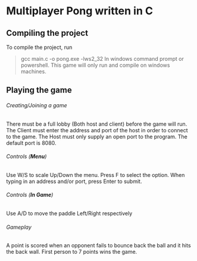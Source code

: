 # Multiplayer Pong written in C
## Compiling the project
To compile the project, run 
>gcc main.c -o pong.exe -lws2_32 
In windows command prompt or powershell. This game will only 
run and compile on windows machines.

## Playing the game
###### Creating/Joining a game
There must be a full lobby (Both host and client) before the game 
will run. The Client must enter the address and port of the host
in order to connect to the game. The Host must only supply an open
port to the program. The default port is 8080.

###### Controls (**Menu**)
Use W/S to scale Up/Down the menu. Press F to select the option. When
typing in an address and/or port, press Enter to submit.

###### Controls (**In Game**)
Use A/D to move the paddle Left/Right respectively

###### Gameplay
A point is scored when an opponent fails to bounce back the ball and it
hits the back wall. First person to 7 points wins the game.